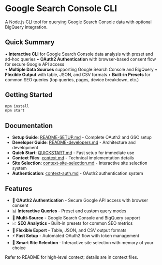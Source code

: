 # Google Search Console CLI

A Node.js CLI tool for querying Google Search Console data with optional BigQuery integration.

## Quick Summary

• **Interactive CLI** for Google Search Console data analysis with preset and ad-hoc queries
• **OAuth2 Authentication** with browser-based consent flow for secure Google API access  
• **Multiple Data Sources** supporting Google Search Console and BigQuery
• **Flexible Output** with table, JSON, and CSV formats
• **Built-in Presets** for common SEO queries (top queries, pages, device breakdown, etc.)

## Getting Started

```bash
npm install
npm start
```

## Documentation

- **Setup Guide**: [README-SETUP.md](./README-SETUP.md) - Complete OAuth2 and GSC setup
- **Developer Guide**: [README-developers.md](./README-developers.md) - Architecture and development
- **Quick Start**: [QUICKSTART.md](./QUICKSTART.md) - Fast setup for immediate use
- **Context Files**: [context.md](./context.md) - Technical implementation details
- **Site Selection**: [context-site-selection.md](./context-site-selection.md) - Interactive site selection system
- **Authentication**: [context-auth.md](./context-auth.md) - OAuth2 authentication system

## Features

- 🔐 **OAuth2 Authentication** - Secure Google API access with browser consent
- 📊 **Interactive Queries** - Preset and custom query modes
- 🏢 **Multi-Source** - Google Search Console and BigQuery support
- 📈 **SEO Analytics** - Built-in presets for common SEO metrics
- 💾 **Flexible Export** - Table, JSON, and CSV output formats
- ⚡ **Fast Setup** - Automated OAuth2 flow with token management
- 🎯 **Smart Site Selection** - Interactive site selection with memory of your choice

Refer to README for high-level context; details are in context files.

